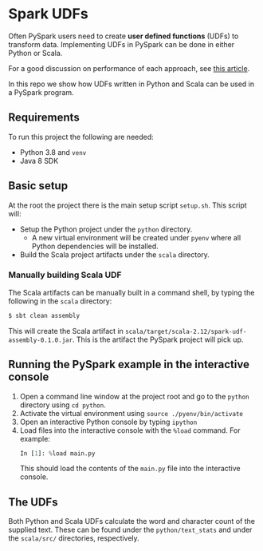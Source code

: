 Spark UDFs
========

Often PySpark users need to create **user defined functions** (UDFs) to transform data. Implementing UDFs in PySpark can be done in either Python or Scala.

For a good discussion on performance of each approach, see [this article](https://medium.com/wbaa/using-scala-udfs-in-pyspark-b70033dd69b9).

In this repo we show how UDFs written in Python and Scala can be used in a PySpark program.

## Requirements

To run this project the following are needed:
- Python 3.8 and `venv`
- Java 8 SDK

## Basic setup

At the root the project there is the main setup script `setup.sh`. This script will:
- Setup the Python project under the `python` directory.
   - A new virtual environment will be created under `pyenv` where all Python dependencies will be installed.
- Build the Scala project artifacts under the `scala` directory.

### Manually building Scala UDF

The Scala artifacts can be manually built in a command shell, by typing the following in the `scala` directory:

```bash
$ sbt clean assembly
```

This will create the Scala artifact in `scala/target/scala-2.12/spark-udf-assembly-0.1.0.jar`. This is the artifact the PySpark project will pick up.

## Running the PySpark example in the interactive console

1. Open a command line window at the project root and go to the `python` directory using `cd python`.
2. Activate the virtual environment using `source ./pyenv/bin/activate`
3. Open an interactive Python console by typing `ipython`
4. Load files into the interactive console with the `%load` command. For example:
   ```python
   In [1]: %load main.py
   ```
   This should load the contents of the `main.py` file into the interactive console.

## The UDFs

Both Python and Scala UDFs calculate the word and character count of the supplied text. These can be found under the `python/text_stats` and under the `scala/src/` directories, respectively.

